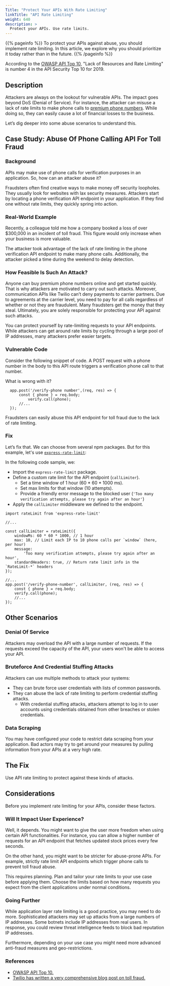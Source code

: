 ```yaml
---
Title: "Protect Your APIs With Rate Limiting"
linkTitle: "API Rate Limiting"
weight: 640
description: >
  Protect your APIs. Use rate limits.
---
```


{{% pageinfo %}}
  To protect your APIs against abuse, you should implement rate limiting. In this article, we explore why you should prioritize it today rather than in the future.
{{% /pageinfo %}}

According to the [OWASP API Top 10](https://owasp.org/www-project-api-security/), "Lack of Resources and Rate Limiting" is number 4 in the API Security Top 10 for 2019.

## Description

Attackers are always on the lookout for vulnerable APIs. The impact goes beyond DoS (Denial of Service). For instance, the attacker can misuse a lack of rate limits to make phone calls to [premium phone numbers](https://en.wikipedia.org/wiki/Premium-rate_telephone_number). While doing so, they can easily cause a lot of financial losses to the business.
  
Let’s dig deeper into some abuse scenarios to understand this.

## Case Study: Abuse Of Phone Calling API For Toll Fraud
  
### Background
  
APIs may make use of phone calls for verification purposes in an application. So, how can an attacker abuse it? 

Fraudsters often find creative ways to make money off security loopholes. They usually look for websites with lax security measures. 
Attackers start by locating a phone verification API endpoint in your application. If they find one without rate limits, they quickly spring into action.

### Real-World Example
  
Recently, a colleague told me how a company booked a loss of over $300,000 in an incident of toll fraud. This figure would only increase when your business is more valuable.

The attacker took advantage of the lack of rate limiting in the phone verification API endpoint to make many phone calls. Additionally, the attacker picked a time during the weekend to delay detection.

### How Feasible Is Such An Attack?
  
Anyone can buy premium phone numbers online and get started quickly. That is why attackers are motivated to carry out such attacks. 
Moreover, communication APIs like Twilio can’t deny payments to carrier partners. Due to agreements at the carrier level,
you need to pay for all calls regardless of whether or not they are fraudulent. Many fraudsters get the money that they steal.
Ultimately, you are solely responsible for protecting your API against such attacks.

You can protect yourself by rate-limiting requests to your API endpoints. While attackers can get around rate limits by cycling through
a large pool of IP addresses, many attackers prefer easier targets. 

### Vulnerable Code
  
Consider the following snippet of code. A POST request with a phone number in the body to this API route triggers a verification phone call to that number.

What is wrong with it?

```
  app.post('/verify-phone number',(req, res) => {
	  const { phone } = req.body;	
    	  verify.call(phone);
	  //...
  });
```

Fraudsters can easily abuse this API endpoint for toll fraud due to the lack of rate limiting.

### Fix

Let’s fix that. We can choose from several npm packages. But for this example, let's use [`express-rate-limit`](https://www.npmjs.com/package/express-rate-limit):

In the following code sample, we:

- Import the `express-rate-limit` package. 
- Define a custom rate limit for the API endpoint (`callLimiter`). 
  - Set a time window of 1 hour (60 * 60 * 1000 ms).
  - Set max limits for that window (10 attempts).
  - Provide a friendly error message to the blocked user (`'Too many verification attempts, please try again after an hour'`)
- Apply the `callLimiter` middleware we defined to the endpoint.

```
import rateLimit from 'express-rate-limit'

//...

const callLimiter = rateLimit({
	windowMs: 60 * 60 * 1000, // 1 hour
	max: 10, // Limit each IP to 10 phone calls per `window` (here, per hour)
	message:
		'Too many verification attempts, please try again after an hour',
	standardHeaders: true, // Return rate limit info in the `RateLimit-*` headers
});
 
//...
app.post('/verify-phone-number', callLimiter, (req, res) => {
	const { phone } = req.body;	
  	verify.call(phone);
	//...
});
```

## Other Scenarios
  
### Denial Of Service
  
Attackers may overload the API with a large number of requests. If the requests exceed the capacity of the API, your users won't be able to access your API.
  
### Bruteforce And Credential Stuffing Attacks
  
Attackers can use multiple methods to attack your systems:

- They can brute force user credentials with lists of common passwords. 
- They can abuse the lack of rate limiting to perform credential stuffing attacks. 
  - With credential stuffing attacks, attackers attempt to log in to user accounts using credentials obtained from other breaches or stolen credentials.
 
### Data Scraping
  
You may have configured your code to restrict data scraping from your application. Bad actors may try to get around your measures by pulling information from your APIs at a very high rate.
  
## The Fix
  
Use API rate limiting to protect against these kinds of attacks.
 
## Considerations
  
Before you implement rate limiting for your APIs, consider these factors.
  
### Will It Impact User Experience?
  
Well, it depends. You might want to give the user more freedom when using certain API functionalities. For instance, you can allow a higher number of requests for an API endpoint that fetches updated stock prices every few seconds.

On the other hand, you might want to be stricter for abuse-prone APIs. For example, strictly rate limit API endpoints which trigger phone calls to prevent toll fraud abuse.

This requires planning. Plan and tailor your rate limits to your use case before applying them. Choose the limits based on how many requests you expect from the client applications under normal conditions.

### Going Further
  
While application layer rate limiting is a good practice, you may need to do more. Sophisticated attackers may
set up attacks from a large numbers of IP addresses. Some botnets include IP addresses from real users.
In response, you could review threat intelligence feeds to block bad reputation IP addresses.

Furthermore, depending on your use case you might need more advanced anti-fraud measures and geo-restrictions.
  
### References

- [OWASP API Top 10.](https://owasp.org/www-project-api-security/)
- [Twilio has written a very comprehensive blog post on toll fraud.](https://www.twilio.com/learn/voice-and-video/toll-fraud)
